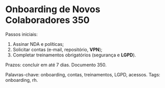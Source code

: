 # Onboarding de Novos Colaboradores 350

Passos iniciais:
1. Assinar NDA e políticas;
2. Solicitar contas (e-mail, repositório, **VPN**);
3. Completar treinamentos obrigatórios (segurança e **LGPD**).

Prazos: concluir em até 7 dias. Documento 350.

Palavras-chave: onboarding, contas, treinamentos, LGPD, acessos.
Tags: onboarding, rh.
